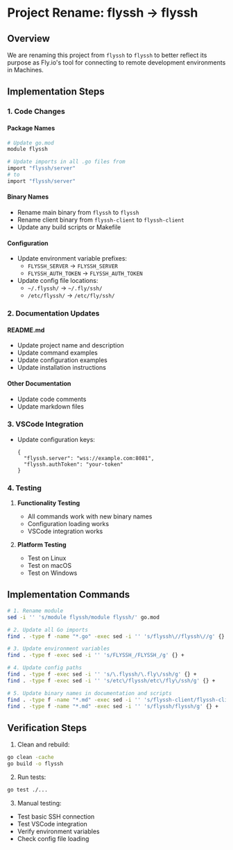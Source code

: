 # Project Rename: flyssh → flyssh

## Overview
We are renaming this project from `flyssh` to `flyssh` to better reflect its purpose as Fly.io's tool for connecting to remote development environments in Machines.

## Implementation Steps

### 1. Code Changes

#### Package Names
```bash
# Update go.mod
module flyssh

# Update imports in all .go files from
import "flyssh/server"
# to
import "flyssh/server"
```

#### Binary Names
- Rename main binary from `flyssh` to `flyssh`
- Rename client binary from `flyssh-client` to `flyssh-client`
- Update any build scripts or Makefile

#### Configuration
- Update environment variable prefixes:
  - `FLYSSH_SERVER` → `FLYSSH_SERVER`
  - `FLYSSH_AUTH_TOKEN` → `FLYSSH_AUTH_TOKEN`
- Update config file locations:
  - `~/.flyssh/` → `~/.fly/ssh/`
  - `/etc/flyssh/` → `/etc/fly/ssh/`

### 2. Documentation Updates

#### README.md
- Update project name and description
- Update command examples
- Update configuration examples
- Update installation instructions

#### Other Documentation
- Update code comments
- Update markdown files

### 3. VSCode Integration
- Update configuration keys:
  ```jsonc
  {
    "flyssh.server": "wss://example.com:8081",
    "flyssh.authToken": "your-token"
  }
  ```

### 4. Testing

1. **Functionality Testing**
   - All commands work with new binary names
   - Configuration loading works
   - VSCode integration works

2. **Platform Testing**
   - Test on Linux
   - Test on macOS
   - Test on Windows

## Implementation Commands

```bash
# 1. Rename module
sed -i '' 's/module flyssh/module flyssh/' go.mod

# 2. Update all Go imports
find . -type f -name "*.go" -exec sed -i '' 's/flyssh\//flyssh\//g' {} +

# 3. Update environment variables
find . -type f -exec sed -i '' 's/FLYSSH_/FLYSSH_/g' {} +

# 4. Update config paths
find . -type f -exec sed -i '' 's/\.flyssh/\.fly\/ssh/g' {} +
find . -type f -exec sed -i '' 's/etc\/flyssh/etc\/fly\/ssh/g' {} +

# 5. Update binary names in documentation and scripts
find . -type f -name "*.md" -exec sed -i '' 's/flyssh-client/flyssh-client/g' {} +
find . -type f -name "*.md" -exec sed -i '' 's/flyssh/flyssh/g' {} +
```

## Verification Steps

1. Clean and rebuild:
```bash
go clean -cache
go build -o flyssh
```

2. Run tests:
```bash
go test ./...
```

3. Manual testing:
- Test basic SSH connection
- Test VSCode integration
- Verify environment variables
- Check config file loading 
